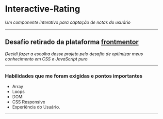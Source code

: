 # Interactive-Rating
*Um componente interativo para captação de notas do usuário*

------------------------------------------------------------------------------------------------------------------------------------------------------------------

## Desafio retirado da plataforma [frontmentor](frontmentor.io)

*Decidi fazer a escolha desse projeto pelo desafio de optimizar meus conhecimento em CSS e JavaScript puro*

------------------------------------------------------------------------------------------------------------------------------------------------------------------

### Habilidades que me foram exigidas e pontos importantes

* Array
* Loops
* DOM
* CSS Responsivo
* Experiência do Usuário.


------------------------------------------------------------------------------------------------------------------------------------------------------------------
